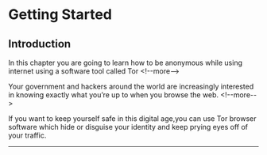 # Getting Started

## Introduction

In this chapter you are going to learn how to be anonymous while using internet using a software tool called Tor
&lt;!--more--&gt;

Your government and hackers around the world are increasingly interested in knowing exactly what you’re up to when you browse the web.
&lt;!--more--&gt;

If you want to keep yourself safe in this digital age,you can use Tor browser software which hide or disguise your identity and keep prying eyes off of your traffic.

***